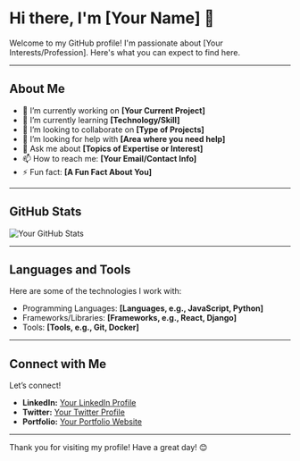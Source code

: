 # Hi there, I'm [Your Name] 👋

Welcome to my GitHub profile! I'm passionate about [Your Interests/Profession]. Here's what you can expect to find here.

---

## About Me

- 🔭 I’m currently working on **[Your Current Project]**
- 🌱 I’m currently learning **[Technology/Skill]**
- 👯 I’m looking to collaborate on **[Type of Projects]**
- 🤔 I’m looking for help with **[Area where you need help]**
- 💬 Ask me about **[Topics of Expertise or Interest]**
- 📫 How to reach me: **[Your Email/Contact Info]**
- ⚡ Fun fact: **[A Fun Fact About You]**

---

## GitHub Stats

![Your GitHub Stats](https://github-readme-stats.vercel.app/api?username=Yasith0929&show_icons=true&theme=radical)

---

## Languages and Tools

Here are some of the technologies I work with:

- Programming Languages: **[Languages, e.g., JavaScript, Python]**
- Frameworks/Libraries: **[Frameworks, e.g., React, Django]**
- Tools: **[Tools, e.g., Git, Docker]**

---

## Connect with Me

Let’s connect!

- **LinkedIn:** [Your LinkedIn Profile](https://linkedin.com/in/your-profile)
- **Twitter:** [Your Twitter Profile](https://twitter.com/your-profile)
- **Portfolio:** [Your Portfolio Website](https://yourwebsite.com)

---

Thank you for visiting my profile! Have a great day! 😊
